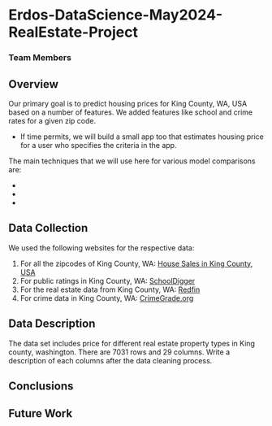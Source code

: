 # Erdos-DataScience-May2024-RealEstate-Project

### Team Members



## Overview

Our primary goal is to predict housing prices for King County, WA, USA based on a number of features. We added features like school and crime rates for a given zip code. 

 - If time permits, we will build a small app too that estimates housing price for a user who specifies the criteria in the app. 

The main techniques that we will use here for various model comparisons are:

-
-
-

## Data Collection 

We used the following websites for the respective data:

1. For all the zipcodes of King County, WA: [House Sales in King County, USA](https://www.kaggle.com/datasets/harlfoxem/housesalesprediction)
2. For public ratings in King County, WA: [SchoolDigger](https://www.schooldigger.com/go/WA/county/King+County/search.aspx)
3. For the real estate data from King County, WA: [Redfin](https://www.redfin.com/county/118/WA/King-County)
4. For crime data in King County, WA: [CrimeGrade.org](https://crimegrade.org/crime-by-zip-code/)



## Data Description

The data set includes price for different real estate property types in King county, washington. There are 7031 rows and 29 columns. Write a description of each columns after the data cleaning process. 




## Conclusions

## Future Work


